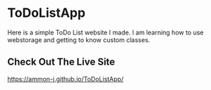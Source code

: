 # ToDoListApp
Here is a simple ToDo List website I made. I am learning how to use webstorage and getting to know custom classes.

## Check Out The Live Site  
https://ammon-j.github.io/ToDoListApp/
